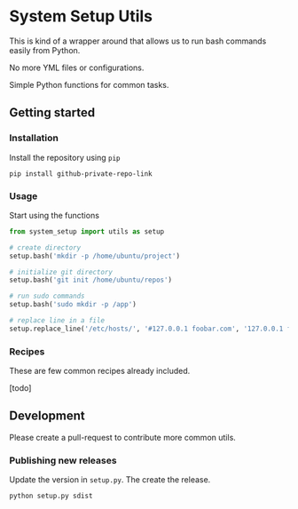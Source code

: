 # System Setup Utils

This is kind of a wrapper around that allows us to run bash commands easily from Python.

No more YML files or configurations.

Simple Python functions for common tasks.

## Getting started

### Installation

Install the repository using `pip`

```
pip install github-private-repo-link
```

### Usage

Start using the functions

``` python
from system_setup import utils as setup

# create directory
setup.bash('mkdir -p /home/ubuntu/project')

# initialize git directory
setup.bash('git init /home/ubuntu/repos')

# run sudo commands
setup.bash('sudo mkdir -p /app')

# replace line in a file
setup.replace_line('/etc/hosts/', '#127.0.0.1 foobar.com', '127.0.0.1 foobar.com')
```

### Recipes

These are few common recipes already included.

[todo]


## Development

Please create a pull-request to contribute more common utils.

### Publishing new releases

Update the version in `setup.py`. The create the release.

```bash
python setup.py sdist
```